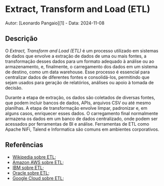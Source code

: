 # Extract, Transform and Load (ETL)

Autor: [Leonardo Pangaio][1] - Data: 2024-11-08

## Descrição

O *Extract, Transform and Load (ETL)* é um processo utilizado em sistemas de dados que envolve a extração de dados de uma ou mais fontes, a transformação desses dados para um formato adequado à análise ou ao armazenamento, e, finalmente, o carregamento dos dados em um sistema de destino, como um data warehouse. Esse processo é essencial para centralizar dados de diferentes fontes e consolidá-los, permitindo que sejam usados para geração de relatórios, análises ou apoio à tomada de decisão.

Durante a etapa de extração, os dados são coletados de diversas fontes, que podem incluir bancos de dados, APIs, arquivos CSV ou até mesmo planilhas. A etapa de transformação envolve limpar, padronizar e, em alguns casos, enriquecer esses dados. O carregamento final normalmente armazena os dados em um banco de dados centralizado, onde podem ser acessados por ferramentas de BI e análise. Ferramentas de ETL como Apache NiFi, Talend e Informatica são comuns em ambientes corporativos.

## Referências

- [Wikipedia sobre ETL](https://pt.wikipedia.org/wiki/Extract,_transform,_load);
- [Amazon AWS sobre ETL](https://aws.amazon.com/pt/what-is/etl/);
- [IBM sobre ETL](https://www.ibm.com/br-pt/topics/etl);
- [Oracle sobre ETL](https://www.oracle.com/br/integration/what-is-etl/);
- [Google Cloud sobre ETL](https://cloud.google.com/learn/what-is-etl?hl=pt-BR);